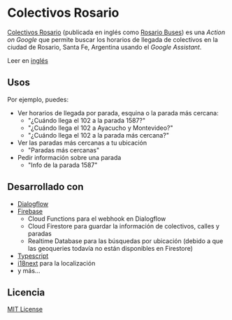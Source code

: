 # Colectivos Rosario
[Colectivos Rosario](https://assistant.google.com/services/a/uid/0000003a99e26c39?hl=es) (publicada en inglés como [Rosario Buses](https://assistant.google.com/services/a/uid/0000003a99e26c39?hl=en)) es una _Action on Google_ que permite buscar los horarios de llegada de colectivos en la ciudad de Rosario, Santa Fe, Argentina usando el _Google Assistant_.

Leer en [inglés](README.md)

## Usos
Por ejemplo, puedes:
- Ver horarios de llegada por parada, esquina o la parada más cercana:
  - "¿Cuándo llega el 102 a la parada 1587?"
  - "¿Cuándo llega el 102 a Ayacucho y Montevideo?"
  - "¿Cuándo llega el 102 a la parada más cercana?"
- Ver las paradas más cercanas a tu ubicación
  - "Paradas más cercanas"
- Pedir información sobre una parada
  - "Info de la parada 1587"

## Desarrollado con
- [Dialogflow](https://dialogflow.com/)
- [Firebase](https://firebase.google.com/)
  - Cloud Functions para el webhook en Dialogflow
  - Cloud Firestore para guardar la información de colectivos, calles y paradas
  - Realtime Database para las búsquedas por ubicación (debido a que las geoqueries todavía no están disponibles en Firestore)
- [Typescript](https://www.typescriptlang.org/)
- [i18next](https://www.i18next.com/) para la localización
- y más...

## Licencia
[MIT License](LICENSE)